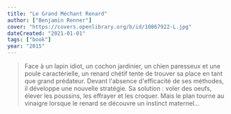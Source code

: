 ```yaml
---
title: "Le Grand Méchant Renard"
author: ["Benjamin Renner"]
cover: "https://covers.openlibrary.org/b/id/10867922-L.jpg"
dateCreated: "2021-01-01"
tags: ["book"]
year: "2015"
---
```


> Face à un lapin idiot, un cochon jardinier, un chien paresseux et une poule caractérielle, un renard chétif tente de trouver sa place en tant que grand prédateur. Devant l'absence d'efficacité de ses méthodes, il développe une nouvelle stratégie. Sa solution : voler des oeufs, élever les poussins, les effrayer et les croquer. Mais le plan tourne au vinaigre lorsque le renard se découvre un instinct maternel...
